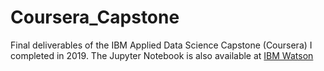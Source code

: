 # Coursera_Capstone
Final deliverables of the IBM Applied Data Science Capstone (Coursera) I completed in 2019.
The Jupyter Notebook is also available at [IBM Watson](https://dataplatform.cloud.ibm.com/analytics/notebooks/v2/d627aac4-e4c8-4db7-bc64-ec4cb76a00c9/view)
